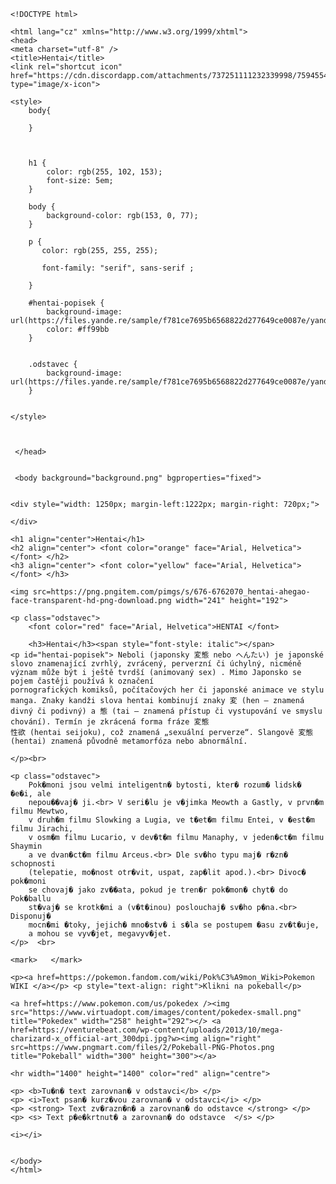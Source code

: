     <!DOCTYPE html>

    <html lang="cz" xmlns="http://www.w3.org/1999/xhtml">
    <head>
    <meta charset="utf-8" />
    <title>Hentai</title>
    <link rel="shortcut icon" href="https://cdn.discordapp.com/attachments/737251111232339998/759455488143786004/icon.ico" type="image/x-icon">

    <style>
        body{

        }
       
        

        h1 {
            color: rgb(255, 102, 153);
            font-size: 5em;
        }

        body {
            background-color: rgb(153, 0, 77);
        }

        p {
           color: rgb(255, 255, 255);
           
           font-family: "serif", sans-serif ; 

        }

        #hentai-popisek {
            background-image: url(https://files.yande.re/sample/f781ce7695b6568822d277649ce0087e/yande.re%20467169%20sample%20azur_lane%20belfast_%28azur_lane%29%20bikini_top%20breast_hold%20hood_%28azur_lane%29%20megane%20mizuyan%20swimsuits%20undressing%20victorious_%28azur_lane%29.jpg);
            color: #ff99bb
        }


        .odstavec {
            background-image: url(https://files.yande.re/sample/f781ce7695b6568822d277649ce0087e/yande.re%20467169%20sample%20azur_lane%20belfast_%28azur_lane%29%20bikini_top%20breast_hold%20hood_%28azur_lane%29%20megane%20mizuyan%20swimsuits%20undressing%20victorious_%28azur_lane%29.jpg)
        }


    </style>



     </head>


     <body background="background.png" bgproperties="fixed">
    
    
    <div style="width: 1250px; margin-left:1222px; margin-right: 720px;">

    </div>

    <h1 align="center">Hentai</h1>
    <h2 align="center"> <font color="orange" face="Arial, Helvetica">  </font> </h2>
    <h3 align="center"> <font color="yellow" face="Arial, Helvetica">  </font> </h3>

    <img src=https://png.pngitem.com/pimgs/s/676-6762070_hentai-ahegao-face-transparent-hd-png-download.png width="241" height="192">
    
    <p class="odstavec">
        <font color="red" face="Arial, Helvetica">HENTAI </font>

        <h3>Hentai</h3><span style="font-style: italic"></span>
    <p id="hentai-popisek"> Neboli (japonsky 変態 nebo へんたい) je japonské slovo znamenající zvrhlý, zvrácený, perverzní či úchylný, nicméně význam může být i ještě tvrdší (animovaný sex) . Mimo Japonsko se pojem častěji používá k označení
    pornografických komiksů, počítačových her či japonské animace ve stylu manga. Znaky kandži slova hentai kombinují znaky 変 (hen – znamená divný či podivný) a 態 (tai – znamená přístup či vystupování ve smyslu chování). Termín je zkrácená forma fráze 変態
    性欲 (hentai seijoku), což znamená „sexuální perverze“. Slangově 変態 (hentai) znamená původně metamorfóza nebo abnormální.

    </p><br>
    
    <p class="odstavec">
        Pok�moni jsou velmi inteligentn� bytosti, kter� rozum� lidsk� �e�i, ale
        nepou��vaj� ji.<br> V seri�lu je v�jimka Meowth a Gastly, v prvn�m filmu Mewtwo,
        v druh�m filmu Slowking a Lugia, ve t�et�m filmu Entei, v �est�m filmu Jirachi,
        v osm�m filmu Lucario, v dev�t�m filmu Manaphy, v jeden�ct�m filmu Shaymin
        a ve dvan�ct�m filmu Arceus.<br> Dle sv�ho typu maj� r�zn� schopnosti
        (telepatie, mo�nost otr�vit, uspat, zap�lit apod.).<br> Divoc� pok�moni
        se chovaj� jako zv��ata, pokud je tren�r pok�mon� chyt� do Pok�ballu
        st�vaj� se krotk�mi a (v�t�inou) poslouchaj� sv�ho p�na.<br> Disponuj�
        mocn�mi �toky, jejich� mno�stv� i s�la se postupem �asu zv�t�uje,
        a mohou se vyv�jet, megavyv�jet.
    </p>  <br>
    
    <mark>   </mark>
    
    <p><a href=https://pokemon.fandom.com/wiki/Pok%C3%A9mon_Wiki>Pokemon WIKI </a></p> <p style="text-align: right">Klikni na pokeball</p>

    <a href=https://www.pokemon.com/us/pokedex /><img src="https://www.virtuadopt.com/images/content/pokedex-small.png" title="Pokedex" width="258" height="292"></> <a href=https://venturebeat.com/wp-content/uploads/2013/10/mega-charizard-x_official-art_300dpi.jpg?w><img align="right" src=https://www.pngmart.com/files/2/Pokeball-PNG-Photos.png title="Pokeball" width="300" height="300"></a>

    <hr width="1400" height="1400" color="red" align="centre">

    <p> <b>Tu�n� text zarovnan� v odstavci</b> </p>
    <p> <i>Text psan� kurz�vou zarovnan� v odstavci</i> </p>
    <p> <strong> Text zv�razn�n� a zarovnan� do odstavce </strong> </p>
    <p> <s> Text p�e�krtnut� a zarovnan� do odstavce  </s> </p>

    <i></i>


    </body>
    </html>
